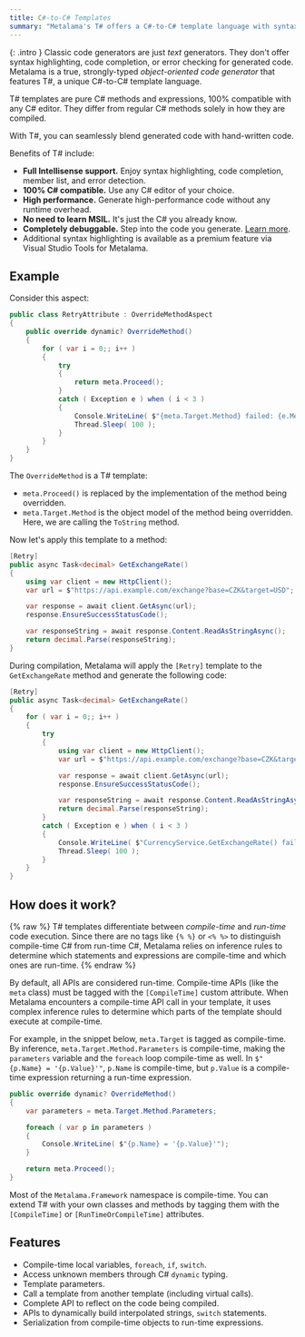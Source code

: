 ```yaml
---
title: C#-to-C# Templates
summary: "Metalama's T# offers a C#-to-C# template language with syntax highlighting, code completion, and no runtime overhead for seamless code generation."
---
```


{: .intro }
Classic code generators are just _text_ generators. They don't offer syntax highlighting, code completion, or error checking for generated code. Metalama is a true, strongly-typed _object-oriented code generator_ that features T#, a unique C#-to-C# template language.

T# templates are pure C# methods and expressions, 100% compatible with any C# editor. They differ from regular C# methods solely in how they are compiled.

With T#, you can seamlessly blend generated code with hand-written code.

Benefits of T# include:

- **Full Intellisense support.** Enjoy syntax highlighting, code completion, member list, and error detection.
- **100% C# compatible.** Use any C# editor of your choice.
- **High performance.** Generate high-performance code without any runtime overhead.
- **No need to learn MSIL.** It's just the C# you already know.
- **Completely debuggable.** Step into the code you generate. [Learn more](../debugging).
- Additional syntax highlighting is available as a premium feature via Visual Studio Tools for Metalama.

## Example

Consider this aspect:

```csharp
public class RetryAttribute : OverrideMethodAspect
{
    public override dynamic? OverrideMethod()
    {
        for ( var i = 0;; i++ )
        {
            try
            {
                return meta.Proceed();
            }
            catch ( Exception e ) when ( i < 3 )
            {
                Console.WriteLine( $"{meta.Target.Method} failed: {e.Message}" );
                Thread.Sleep( 100 );
            }
        }
    }
}
```

The `OverrideMethod` is a T# template:

- `meta.Proceed()` is replaced by the implementation of the method being overridden.
- `meta.Target.Method` is the object model of the method being overridden. Here, we are calling the `ToString` method.

Now let's apply this template to a method:

```csharp
[Retry]
public async Task<decimal> GetExchangeRate()
{
    using var client = new HttpClient();
    var url = $"https://api.example.com/exchange?base=CZK&target=USD";

    var response = await client.GetAsync(url);
    response.EnsureSuccessStatusCode();

    var responseString = await response.Content.ReadAsStringAsync();
    return decimal.Parse(responseString);
}
```

During compilation, Metalama will apply the `[Retry]` template to the `GetExchangeRate` method and generate the following code:

```csharp
[Retry]
public async Task<decimal> GetExchangeRate()
{
    for ( var i = 0;; i++ )
    {
        try
        {
            using var client = new HttpClient();
            var url = $"https://api.example.com/exchange?base=CZK&target=USD";

            var response = await client.GetAsync(url);
            response.EnsureSuccessStatusCode();

            var responseString = await response.Content.ReadAsStringAsync();
            return decimal.Parse(responseString);
        }
        catch ( Exception e ) when ( i < 3 )
        {
            Console.WriteLine( $"CurrencyService.GetExchangeRate() failed: {e.Message}" );
            Thread.Sleep( 100 );
        }
    }
}
```

## How does it work?

{% raw %}
T# templates differentiate between *compile-time* and *run-time* code execution. Since there are no tags like `{% %}` or `<% %>` to distinguish compile-time C# from run-time C#, Metalama relies on inference rules to determine which statements and expressions are compile-time and which ones are run-time.
{% endraw %}

By default, all APIs are considered run-time. Compile-time APIs (like the `meta` class) must be tagged with the `[CompileTime]` custom attribute. When Metalama encounters a compile-time API call in your template, it uses complex inference rules to determine which parts of the template should execute at compile-time.

For example, in the snippet below, `meta.Target` is tagged as compile-time. By inference, `meta.Target.Method.Parameters` is compile-time, making the `parameters` variable and the `foreach` loop compile-time as well. In `$"{p.Name} = '{p.Value}'"`, `p.Name` is compile-time, but `p.Value` is a compile-time expression returning a run-time expression.

```csharp
public override dynamic? OverrideMethod()
{
    var parameters = meta.Target.Method.Parameters;

    foreach ( var p in parameters )
    {
        Console.WriteLine( $"{p.Name} = '{p.Value}'");
    }

    return meta.Proceed();
}
```

Most of the `Metalama.Framework` namespace is compile-time. You can extend T# with your own classes and methods by tagging them with the `[CompileTime]` or `[RunTimeOrCompileTime]` attributes.

## Features

- Compile-time local variables, `foreach`, `if`, `switch`.
- Access unknown members through C# `dynamic` typing.
- Template parameters.
- Call a template from another template (including virtual calls).
- Complete API to reflect on the code being compiled.
- APIs to dynamically build interpolated strings, `switch` statements.
- Serialization from compile-time objects to run-time expressions.


